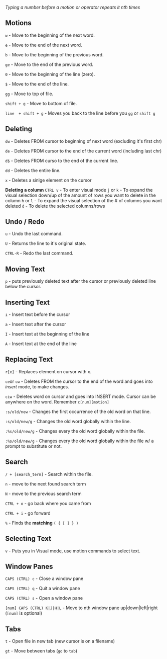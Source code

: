 *Typing a number before a motion or operator repeats it nth times*
   
## Motions

`w` - Move to the beginning of the next word. 

`e` - Move to the end of the next word. 

`b` - Move to the beginning of the previous word.

`ge` - Move to the end of the previous word. 

`0` - Move to the beginning of the line (zero).

`$` - Move to the end of the line. 

`gg` - Move to top of file. 

`shift + g` - Move to bottom of file. 

`line  + shift + g` - Moves you back to the line before you `gg` or `shift g`


## Deleting

`dw` - Deletes FROM cursor to beginning of next word (excluding it's first chr)

`de` - Deletes FROM cursor to the end of the current word (including last chr)

`d$` - Deletes FROM curso to the end of the current line. 

`dd` - Deletes the entire line. 

`x` - Deletes a sinlge element on the cursor

**Deleting a column**
`CTRL v` - To enter visual mode
`j` or `k` - To expand the visual selection down/up of the amount of rows you want to delete in the column
`h` or `l` - To expand the visual selection of the # of columns you want deleted
`d` - To delete the selected columns/rows

## Undo / Redo

`u` - Undo the last command.

`U` - Returns the line to it's original state. 

`CTRL-R` - Redo the last command.

## Moving Text

`p` - puts previously deleted text after the cursor or previously deleted line below the cursor.

## Inserting Text

`i` - Insert text before the cursor

`a` - Insert text after the cursor

`I` - Insert text at the beginning of the line

`A` - Insert text at the end of the line

## Replacing Text

`r[x]` - Replaces element on cursor with x.  

`ce`or `cw` - Deletes FROM the cursor to the end of the word and goes into *insert* mode, to make changes. 

`ciw` - Deletes word on cursor and goes into INSERT mode. Cursor can be anywhere on the word. Remember `c[num][motion]`

`:s/old/new` - Changes the first occurrence of the old word on that line. 

`:s/old/new/g` - Changes the old word globally within the line. 

`:%s/old/new/g` - Changes every the old word globally within the file. 

`:%s/old/new/g` - Changes every the old word globally within the file w/ a prompt to substitute or not. 


## Search

`/ + [search_term]` - Search within the file. 

`n` - move to the next found search term

`N` - move to the previous search term

`CTRL + o` - go back where you came from

`CTRL + i` - go forward

`%` - Finds the **matching** `( { [ ] } )`

## Selecting Text

`v` - Puts you in Visual mode, use motion commands to select text.

## Window Panes

`CAPS (CTRL) c` - Close a window pane

`CAPS (CTRL) q` - Quit a window pane

`CAPS (CTRL) s` - Open a window pane

`[num] CAPS (CTRL) K|J|H|L` - Move to nth window pane up|down|left|right (`[num]` is optional)

## Tabs

`t` - Open file in new tab (new cursor is on a filename)

`gt` - Move between tabs (`go` to `tab`)

